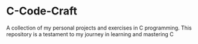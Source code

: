 # C-Code-Craft
A collection of my personal projects and exercises in C programming. This repository is a testament to my journey in learning and mastering C
